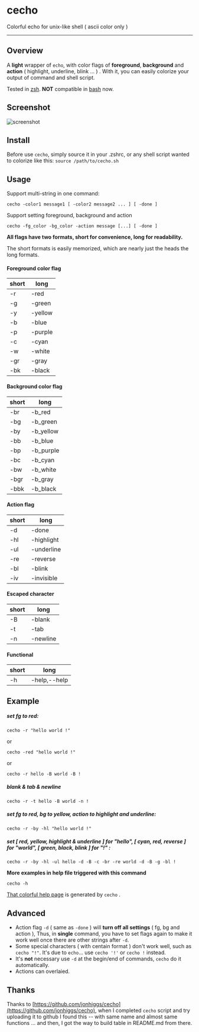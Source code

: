 # cecho #

Colorful echo for unix-like shell ( ascii color only )

----------

## Overview ##

A **light** wrapper of `echo`, with color flags of **foreground**, **background** and **action** ( highlight, underline, blink ... ) . With it, you can easily colorize your output of command and shell script.

Tested in [zsh](http://www.zsh.org/). **NOT** compatible in [bash](http://www.gnu.org/software/bash/) now.

## Screenshot ##

![screenshot](https://raw.github.com/springlie/cecho/master/screenshot.png)

## Install ##

Before use `cecho`, simply source it in your .zshrc, or any shell script wanted to colorize like this: `source /path/to/cecho.sh`

## Usage ##

Support multi-string in one command:

	cecho -color1 message1 [ -color2 message2 ... ] [ -done ]

Support setting foreground, background and action

	cecho -fg_color -bg_color -action message [...] [ -done ]

**All flags have two formats, short for convenience, long for readability.**

The short formats is easily memorized, which are nearly just the heads the long formats.

#### Foreground color flag ##

| short |  long        |
| ----- | -------      |
| -r    | -red         |
| -g    | -green       |
| -y    | -yellow      |
| -b    | -blue        |
| -p    | -purple      |
| -c    | -cyan        |
| -w    | -white       |
| -gr   | -gray        |
| -bk   | -black       |

#### Background color flag ####

| short |  long        |
| ----- | ------------ |
| -br   |  -b_red      |
| -bg   |  -b_green    |
| -by   |  -b_yellow   |
| -bb   |  -b_blue     |
| -bp   |  -b_purple   |
| -bc   |  -b_cyan     |
| -bw   |  -b_white    |
| -bgr  |  -b_gray     |
| -bbk  |  -b_black    |

#### Action flag ####

| short |  long        |
| ----- | ------------ |
| -d    |  -done       |
| -hl   |  -highlight  |
| -ul   |  -underline  |
| -re   |  -reverse    |
| -bl   |  -blink      |
| -iv   |  -invisible  |

#### Escaped character ####

| short |  long        |
| ----- | ------------ |
| -B    |  -blank      |
| -t    |  -tab		   |
| -n    |  -newline    |

#### Functional ####

| short |  long        |
| ----- | ------------ |
| -h    | -help,--help |

## Example ##

##### set fg to red: #####
	
	cecho -r "hello world !"
or

	cecho -red "hello world !"

or

	cecho -r hello -B world -B !

##### blank & tab & newline #####

	cecho -r -t hello -B world -n !

##### set fg to red, bg to yellow, action to highlight and underline: #####

	cecho -r -by -hl "hello world !"

##### set [ red, yellow, highlight & underline ] for "hello", [ cyan, red, reverse ] for "world", [ green, black, blink ] for "!" : #####

	cecho -r -by -hl -ul hello -d -B -c -br -re world -d -B -g -bl !

**More examples in help file triggered with this command**

`cecho -h`

[That colorful help page](https://github.com/springlie/cecho#screenshot) is generated by `cecho` .

## Advanced ##

- Action flag `-d` ( same as `-done` ) will **turn off all settings** ( fg, bg and action ), Thus, in **single** command, you have to set flags again to make it work well once there are other strings after `-d`.
- Some special characters ( with centain format ) don't work well, such as `cecho "!"`. It's due to `echo`... use `cecho '!'` or `cecho !` instead.
- It's **not** necessary use `-d` at the begin/end of commands, `cecho` do it automatically.
- Actions can overlaied.

## Thanks ##

Thanks to [https://github.com/jonhiggs/cecho](https://github.com/jonhiggs/cecho), when I completed `cecho` script and try uploading it to github I found this -- with same name and almost same functions ... and then, I got the way to build table in README.md from there.
